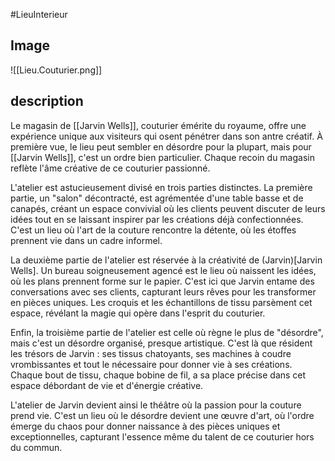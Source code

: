 #LieuInterieur 
## Image
![[Lieu.Couturier.png]]

## description
Le magasin de [[Jarvin Wells]], couturier émérite du royaume, offre une expérience unique aux visiteurs qui osent pénétrer dans son antre créatif. À première vue, le lieu peut sembler en désordre pour la plupart, mais pour [[Jarvin Wells]], c'est un ordre bien particulier. Chaque recoin du magasin reflète l'âme créative de ce couturier passionné.

L'atelier est astucieusement divisé en trois parties distinctes. La première partie, un "salon" décontracté, est agrémentée d'une table basse et de canapés, créant un espace convivial où les clients peuvent discuter de leurs idées tout en se laissant inspirer par les créations déjà confectionnées. C'est un lieu où l'art de la couture rencontre la détente, où les étoffes prennent vie dans un cadre informel.

La deuxième partie de l'atelier est réservée à la créativité de (Jarvin)[Jarvin Wells]. Un bureau soigneusement agencé est le lieu où naissent les idées, où les plans prennent forme sur le papier. C'est ici que Jarvin entame des conversations avec ses clients, capturant leurs rêves pour les transformer en pièces uniques. Les croquis et les échantillons de tissu parsèment cet espace, révélant la magie qui opère dans l'esprit du couturier.

Enfin, la troisième partie de l'atelier est celle où règne le plus de "désordre", mais c'est un désordre organisé, presque artistique. C'est là que résident les trésors de Jarvin : ses tissus chatoyants, ses machines à coudre vrombissantes et tout le nécessaire pour donner vie à ses créations. Chaque bout de tissu, chaque bobine de fil, a sa place précise dans cet espace débordant de vie et d'énergie créative.

L'atelier de Jarvin devient ainsi le théâtre où la passion pour la couture prend vie. C'est un lieu où le désordre devient une œuvre d'art, où l'ordre émerge du chaos pour donner naissance à des pièces uniques et exceptionnelles, capturant l'essence même du talent de ce couturier hors du commun.